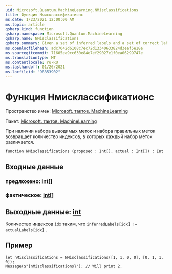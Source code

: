 ```yaml
---
uid: Microsoft.Quantum.MachineLearning.NMisclassifications
title: Функция Нмисклассификатионс
ms.date: 1/23/2021 12:00:00 AM
ms.topic: article
qsharp.kind: function
qsharp.namespace: Microsoft.Quantum.MachineLearning
qsharp.name: NMisclassifications
qsharp.summary: Given a set of inferred labels and a set of correct labels, returns the number of indices at which each set of labels differ.
ms.openlocfilehash: adc7042d6108c7ec72d13340633824d3eaf5e18e
ms.sourcegitcommit: 71605ea9cc630e84e7ef29027e1f0ea06299747e
ms.translationtype: MT
ms.contentlocale: ru-RU
ms.lasthandoff: 01/26/2021
ms.locfileid: "98853902"
---
```

# <a name="nmisclassifications-function"></a>Функция Нмисклассификатионс

Пространство имен: [Microsoft. тактов. MachineLearning](xref:Microsoft.Quantum.MachineLearning)

Пакет: [Microsoft. тактов. MachineLearning](https://nuget.org/packages/Microsoft.Quantum.MachineLearning)


При наличии набора выводимых меток и набора правильных меток возвращает количество индексов, в которых каждый набор меток различается.

```qsharp
function NMisclassifications (proposed : Int[], actual : Int[]) : Int
```


## <a name="input"></a>Входные данные

### <a name="proposed--int"></a>предложено: [int](xref:microsoft.quantum.lang-ref.int)[]




### <a name="actual--int"></a>фактическое: [int](xref:microsoft.quantum.lang-ref.int)[]





## <a name="output--int"></a>Выходные данные: [int](xref:microsoft.quantum.lang-ref.int)

Количество индексов `idx` таким, что `inferredLabels[idx] != actualLabels[idx]` .

## <a name="example"></a>Пример

```qsharp
let nMisclassifications = NMisclassifications([1, 1, 0, 0], [0, 1, 1, 0]);
Message($"{nMisclassifications}"); // Will print 2.
```